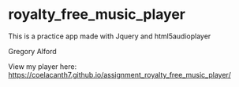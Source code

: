 # royalty_free_music_player

This is  a practice app made with Jquery and html5audioplayer

Gregory Alford

View my player here: https://coelacanth7.github.io/assignment_royalty_free_music_player/
